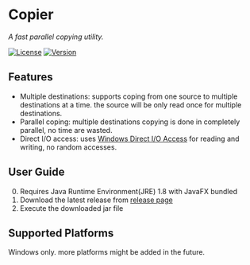 # Copier

_A fast parallel copying utility._

[![License](https://img.shields.io/github/license/unlimitedsola/copier?style=flat-square)](https://github.com/unlimitedsola/copier/blob/master/LICENSE.txt)
[![Version](https://img.shields.io/github/release/unlimitedsola/copier?style=flat-square)](https://github.com/unlimitedsola/copier/releases)

## Features

- Multiple destinations: supports coping from one source to multiple destinations at a time. the source will be only read once for multiple destinations.
- Parallel coping: multiple destinations copying is done in completely parallel, no time are wasted. 
- Direct I/O access: uses [Windows Direct I/O Access](https://support.microsoft.com/en-us/help/100027/info-direct-drive-access-under-win32) for reading and writing, no random accesses.

## User Guide

0. Requires Java Runtime Environment(JRE) 1.8 with JavaFX bundled
1. Download the latest release from [release page](https://github.com/unlimitedsola/copier/releases)
2. Execute the downloaded jar file

## Supported Platforms

Windows only. more platforms might be added in the future.
